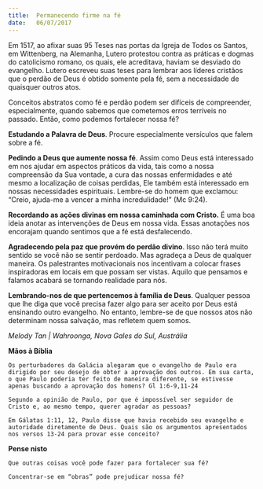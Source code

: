 ```yaml
---
title:  Permanecendo firme na fé
date:   06/07/2017
---
```


Em 1517, ao afixar suas 95 Teses nas portas da Igreja de Todos os Santos, em Wittenberg, na Alemanha, Lutero protestou contra as práticas e dogmas do catolicismo romano, os quais, ele acreditava, haviam se desviado do evangelho. Lutero escreveu suas teses para lembrar aos líderes cristãos que o perdão de Deus é obtido somente pela fé, sem a necessidade de quaisquer outros atos.

Conceitos abstratos como fé e perdão podem ser difíceis de compreender, especialmente, quando sabemos que cometemos erros terríveis no passado. Então, como podemos fortalecer nossa fé?

**Estudando a Palavra de Deus**. Procure especialmente versículos que falem sobre a fé.

**Pedindo a Deus que aumente nossa fé**. Assim como Deus está interessado em nos ajudar em aspectos práticos da vida, tais como a nossa compreensão da Sua vontade, a cura das nossas enfermidades e até mesmo a localização de coisas perdidas, Ele também está interessado em nossas necessidades espirituais. Lembre-se do homem que exclamou: “Creio, ajuda-me a vencer a minha incredulidade!” (Mc 9:24).

**Recordando as ações divinas em nossa caminhada com Cristo.** É uma boa ideia anotar as intervenções de Deus em nossa vida. Essas anotações nos encorajam quando sentimos que a fé está desfalecendo.

**Agradecendo pela paz que provém do perdão divino**. Isso não terá muito sentido se você não se sentir perdoado. Mas agradeça a Deus de qualquer maneira. Os palestrantes motivacionais nos incentivam a colocar frases inspiradoras em locais em que possam ser vistas. Aquilo que pensamos e falamos acabará se tornando realidade para nós.

**Lembrando-nos de que pertencemos à família de Deus**. Qualquer pessoa que lhe diga que você precisa fazer algo para ser aceito por Deus está ensinando outro evangelho. No entanto, lembre-se de que nossos atos não determinam nossa salvação, mas refletem quem somos.

_Melody Tan | Wahroonga, Nova Gales do Sul, Austrália_

**Mãos à Bíblia**

`Os perturbadores da Galácia alegaram que o evangelho de Paulo era dirigido por seu desejo de obter a aprovação dos outros. Em sua carta, o que Paulo poderia ter feito de maneira diferente, se estivesse apenas buscando a aprovação dos homens? Gl 1:6-9,11-24`

`Segundo a opinião de Paulo, por que é impossível ser seguidor de Cristo e, ao mesmo tempo, querer agradar as pessoas?`

`Em Gálatas 1:11, 12, Paulo disse que havia recebido seu evangelho e autoridade diretamente de Deus. Quais são os argumentos apresentados nos versos 13-24 para provar esse conceito?`

**Pense nisto**

`Que outras coisas você pode fazer para fortalecer sua fé?`

`Concentrar-se em “obras” pode prejudicar nossa fé?`